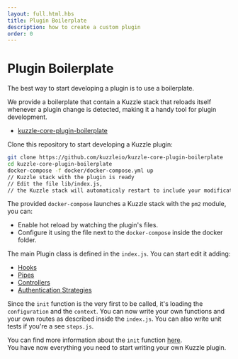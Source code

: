 ```yaml
---
layout: full.html.hbs
title: Plugin Boilerplate
description: how to create a custom plugin
order: 0
---
```


# Plugin Boilerplate

The best way to start developing a plugin is to use a boilerplate.

We provide a boilerplate that contain a Kuzzle stack that reloads itself whenever a plugin change is detected, making it a handy tool for plugin development.

- [kuzzle-core-plugin-boilerplate](https://github.com/kuzzleio/kuzzle-core-plugin-boilerplate)

Clone this repository to start developing a Kuzzle plugin:

```bash
git clone https://github.com/kuzzleio/kuzzle-core-plugin-boilerplate
cd kuzzle-core-plugin-boilerplate
docker-compose -f docker/docker-compose.yml up
// Kuzzle stack with the plugin is ready
// Edit the file lib/index.js,
// the Kuzzle stack will automaticaly restart to include your modifications
```

The provided `docker-compose` launches a Kuzzle stack with the `pm2` module, you can:

- Enable hot reload by watching the plugin's files.
- Configure it using the file next to the `docker-compose` inside the docker folder.

The main Plugin class is defined in the `index.js`. You can start edit it adding:

- [Hooks](../hooks)
- [Pipes](../pipes)
- [Controllers](../controllers)
- [Authentication Strategies](../strategies)

Since the `init` function is the very first to be called, it's loading the `configuration` and the `context`.
You can now write your own functions and your own routes as described inside the `index.js`. You can also write unit tests if you're a see `steps.js`.

<div class="alert alert-info">
You can find more information about the <code>init</code> function <a href="https://docs.kuzzle.io/plugins/1/plugin-layout/init-function/"> here</a>.
</div>
<div class="alert alert-success">
You have now everything you need to start writing your own Kuzzle plugin.
</div>

